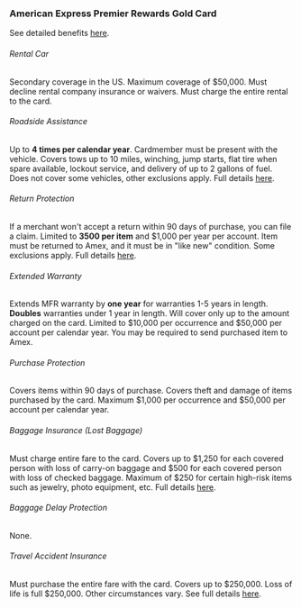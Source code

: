 ### American Express Premier Rewards Gold Card

See detailed benefits [here](https://www304.americanexpress.com/personal-card-application/member/terms/premier-rewards-gold-card/36182-11-0/#cardbenefits "Amex PRG Benefits").

###### Rental Car

Secondary coverage in the US. Maximum coverage of $50,000. Must decline rental company insurance or waivers. Must charge the entire rental to the card. 

###### Roadside Assistance

Up to **4 times per calendar year**. Cardmember must be present with the vehicle. Covers tows up to 10 miles, winching, jump starts, flat tire when spare available, lockout service, and delivery of up to 2 gallons of fuel. Does not cover some vehicles, other exclusions apply. Full details [here](americanexpress.com/RAterms).

###### Return Protection

If a merchant won't accept a return within 90 days of purchase, you can file a claim. Limited to **3500 per item** and $1,000 per year per account. Item must be returned to Amex, and it must be in "like new" condition. Some exclusions apply. Full details [here](americanexpress.com/RPterms).

###### Extended Warranty

Extends MFR warranty by **one year** for warranties 1-5 years in length. **Doubles** warranties under 1 year in length. Will cover only up to the amount charged on the card. Limited to $10,000 per occurrence and $50,000 per account per calendar year. You may be required to send purchased item to Amex. 

###### Purchase Protection

Covers items within 90 days of purchase. Covers theft and damage of items purchased by the card. Maximum $1,000 per occurrence and $50,000 per account per calendar year. 

###### Baggage Insurance (Lost Baggage)

Must charge entire fare to the card. Covers up to $1,250 for each covered person with loss of carry-on baggage and $500 for each covered person with loss of checked baggage. Maximum of $250 for certain high-risk items such as jewelry, photo equipment, etc. Full details [here](https://web.aexp-static.com/us/content/pdf/card-benefits/PremierRewardsGoldCardfromAmericanExpress/BIP_DOC.pdf).

###### Baggage Delay Protection

None.


###### Travel Accident Insurance

Must purchase the entire fare with the card. Covers up to $250,000. Loss of life is full $250,000. Other circumstances vary. See full details [here](https://web.aexp-static.com/us/content/pdf/card-benefits/PremierRewardsGoldCardfromAmericanExpress/TAI-DOC.pdf).